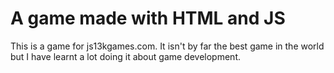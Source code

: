 # A game made with HTML and JS
This is a game for js13kgames.com.
It isn't by far the best game in the world but I have learnt a lot doing it about game development.

